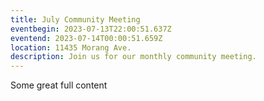 ```yaml
---
title: July Community Meeting
eventbegin: 2023-07-13T22:00:51.637Z
eventend: 2023-07-14T00:00:51.659Z
location: 11435 Morang Ave.
description: Join us for our monthly community meeting.
---
```


Some great full content